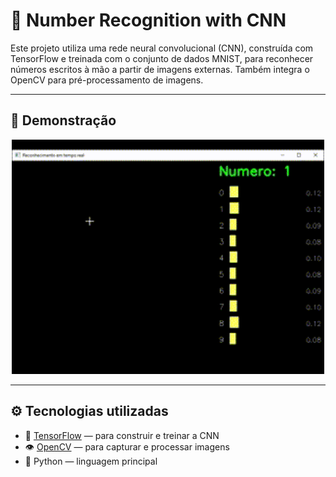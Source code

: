 # 🧠 Number Recognition with CNN

Este projeto utiliza uma rede neural convolucional (CNN), construída com TensorFlow e treinada com o conjunto de dados MNIST, para reconhecer números escritos à mão a partir de imagens externas. Também integra o OpenCV para pré-processamento de imagens.

---

## 📸 Demonstração

<p align="center">
  <img src="demo.gif" alt="Demo de reconhecimento" width="500"/>
</p>

---

## ⚙️ Tecnologias utilizadas

- 🧠 [TensorFlow](https://www.tensorflow.org/) — para construir e treinar a CNN
- 👁 [OpenCV](https://opencv.org/) — para capturar e processar imagens
- 🐍 Python — linguagem principal
